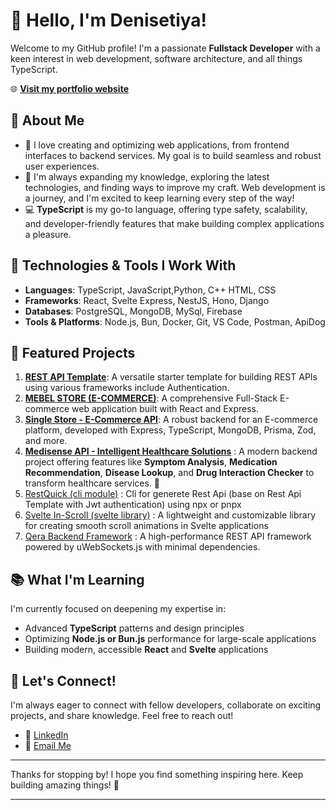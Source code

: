 

# 👋 Hello, I'm Denisetiya!

Welcome to my GitHub profile! I'm a passionate **Fullstack Developer** with a keen interest in web development, software architecture, and all things TypeScript.

🌐 **[Visit my portfolio website](https://denisetiya.vercel.app/)**


## 🚀 About Me

- 👀 I love creating and optimizing web applications, from frontend interfaces to backend services. My goal is to build seamless and robust user experiences.
- 🌱 I'm always expanding my knowledge, exploring the latest technologies, and finding ways to improve my craft. Web development is a journey, and I'm excited to keep learning every step of the way!
- 💻 **TypeScript** is my go-to language, offering type safety, scalability, and developer-friendly features that make building complex applications a pleasure.

## 🔧 Technologies & Tools I Work With

- **Languages**: TypeScript, JavaScript,Python, C++ HTML, CSS
- **Frameworks**: React, Svelte Express, NestJS, Hono, Django
- **Databases**: PostgreSQL, MongoDB, MySql, Firebase
- **Tools & Platforms**: Node.js, Bun, Docker, Git, VS Code, Postman, ApiDog

## 🌟 Featured Projects

1. [**REST API Template**](https://github.com/denisetiya/Rest-api-Template.git): A versatile starter template for building REST APIs using various frameworks include Authentication.  
2. [**MEBEL STORE (E-COMMERCE)**](https://github.com/denisetiya/mabel-store.git): A comprehensive Full-Stack E-commerce web application built with React and Express.  
3. [**Single Store - E-Commerce API**](https://github.com/denisetiya/single-store-api.git): A robust backend for an E-commerce platform, developed with Express, TypeScript, MongoDB, Prisma, Zod, and more.  
4. [**Medisense API - Intelligent Healthcare Solutions**](https://github.com/denisetiya/medisense-api.git) : A modern backend project offering features like **Symptom Analysis**, **Medication Recommendation**, **Disease Lookup**, and **Drug Interaction Checker** to transform healthcare services. 🚀
5. [RestQuick (cli module)](https://github.com/denisetiya/restquick.git) : Cli for generete Rest Api (base on Rest Api Template with Jwt authentication) using npx or pnpx
6. [Svelte In-Scroll (svelte library)](https://github.com/denisetiya/svelte-inscroll.git) : A lightweight and customizable library for creating smooth scroll animations in Svelte applications
7. [Qera Backend Framework](https://github.com/denisetiya/Qera.git) : A high-performance REST API framework powered by uWebSockets.js with minimal dependencies.


## 📚 What I'm Learning

I'm currently focused on deepening my expertise in:

- Advanced **TypeScript** patterns and design principles
- Optimizing **Node.js or Bun.js** performance for large-scale applications
- Building modern, accessible **React** and **Svelte** applications

## 🤝 Let's Connect!

I'm always eager to connect with fellow developers, collaborate on exciting projects, and share knowledge. Feel free to reach out!

- 💼 [LinkedIn](https://linkedin.com/in/deni-setiya-920a092a5)
- 📧 [Email Me](mailto:denisetiya@gmail.com)

---

Thanks for stopping by! I hope you find something inspiring here. Keep building amazing things! 🚀

---
